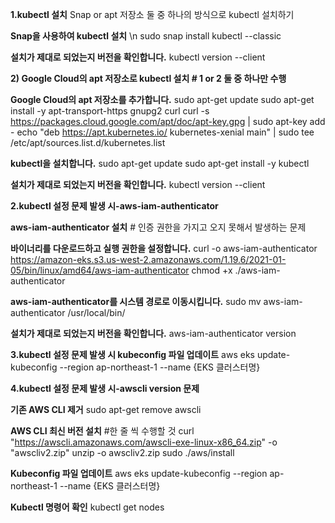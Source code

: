 **1.kubectl 설치**
Snap or apt 저장소 둘 중 하나의 방식으로 kubectl 설치하기


**Snap을 사용하여 kubectl 설치** \n
sudo snap install kubectl --classic

**설치가 제대로 되었는지 버전을 확인합니다.**
kubectl version --client


**2) Google Cloud의 apt 저장소로  kubectl 설치 # 1 or 2 둘 중 하나만 수행**

**Google Cloud의 apt 저장소를 추가합니다.**
sudo apt-get update
sudo apt-get install -y apt-transport-https gnupg2 curl
curl -s https://packages.cloud.google.com/apt/doc/apt-key.gpg | sudo apt-key add -
echo "deb https://apt.kubernetes.io/ kubernetes-xenial main" | sudo tee /etc/apt/sources.list.d/kubernetes.list

**kubectl을 설치합니다.**
sudo apt-get update
sudo apt-get install -y kubectl

**설치가 제대로 되었는지 버전을 확인합니다.**
kubectl version --client


**2.kubectl 설정 문제 발생 시-aws-iam-authenticator**

**aws-iam-authenticator 설치** # 인증 권한을 가지고 오지 못해서 발생하는 문제

**바이너리를 다운로드하고 실행 권한을 설정합니다.**
curl -o aws-iam-authenticator https://amazon-eks.s3.us-west-2.amazonaws.com/1.19.6/2021-01-05/bin/linux/amd64/aws-iam-authenticator
chmod +x ./aws-iam-authenticator

**aws-iam-authenticator를 시스템 경로로 이동시킵니다.**
sudo mv aws-iam-authenticator /usr/local/bin/

**설치가 제대로 되었는지 버전을 확인합니다.**
aws-iam-authenticator version


**3.kubectl 설정 문제 발생 시 kubeconfig 파일 업데이트**
aws eks update-kubeconfig --region ap-northeast-1 --name {EKS 클러스터명}


**4.kubectl 설정 문제 발생 시-awscli version 문제**

**기존 AWS CLI 제거**
sudo apt-get remove awscli

**AWS CLI 최신 버전 설치** #한 줄 씩 수행할 것
curl "https://awscli.amazonaws.com/awscli-exe-linux-x86_64.zip" -o "awscliv2.zip"
unzip -o awscliv2.zip
sudo ./aws/install

**Kubeconfig 파일 업데이트**
aws eks update-kubeconfig --region ap-northeast-1 --name {EKS 클러스터명}

**Kubectl 명령어 확인**
kubectl get nodes


